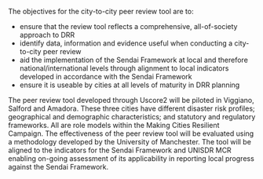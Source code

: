 The objectives for the city-to-city peer review tool are to:

- ensure that the review tool reflects a comprehensive, all-of-society approach to DRR 
- identify data, information and evidence useful when conducting a city-to-city peer review
- aid the implementation of the Sendai Framework at local and therefore national/international levels through alignment to local indicators developed in accordance with the Sendai Framework  
- ensure it is useable by cities at all levels of maturity in DRR planning

The peer review tool developed through Uscore2 will be piloted in Viggiano, Salford and Amadora. These three cities have different disaster risk profiles; geographical and demographic characteristics; and statutory and regulatory frameworks. All are role models within the Making Cities Resilient Campaign. The effectiveness of the peer review tool will be evaluated using a methodology developed by the University of Manchester. The tool will be aligned to the indicators for the Sendai Framework and UNISDR MCR enabling on-going assessment of its applicability in reporting local progress against the Sendai Framework.


